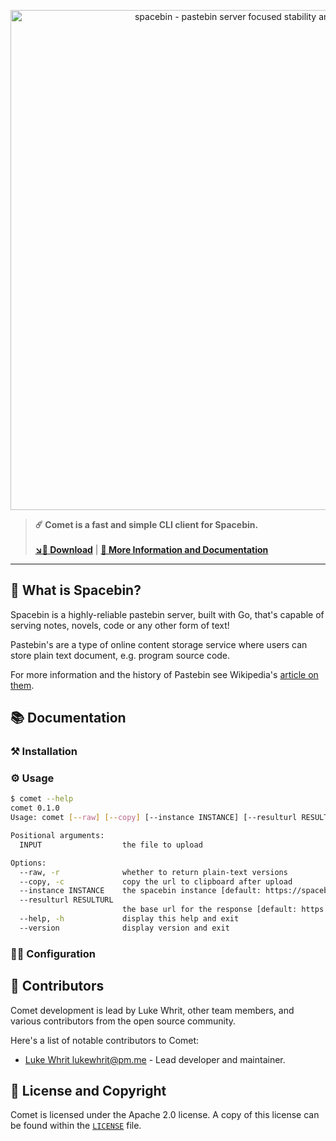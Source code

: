 <p align="center">
  <img
    width="800"
    src="https://github.com/spacebin-org/wiki/blob/master/assets/spacebin-text-logo/github-banner.png?raw=true"
    alt="spacebin - pastebin server focused stability and maintainability"
  />
</p>

> **☄️ Comet is a fast and simple CLI client for Spacebin.**
> \
> \
> [**↘📲 Download**](https://github.com/spacebin-org/comet/releases) | [**🚀 More Information and Documentation**](https://docs.spaceb.in)
> 
---

## 🚀 What is Spacebin?

Spacebin is a highly-reliable pastebin server, built with Go, that's capable of serving notes, novels, code or any other form of text!

Pastebin's are a type of online content storage service where users can store plain text document, e.g. program source code.

For more information and the history of Pastebin see Wikipedia's [article on them](https://en.wikipedia.org/wiki/Pastebin).

## 📚 Documentation
### ⚒️ Installation
### ⚙️ Usage

```sh
$ comet --help
comet 0.1.0
Usage: comet [--raw] [--copy] [--instance INSTANCE] [--resulturl RESULTURL] [INPUT [INPUT ...]]

Positional arguments:
  INPUT                  the file to upload

Options:
  --raw, -r              whether to return plain-text versions
  --copy, -c             copy the url to clipboard after upload
  --instance INSTANCE    the spacebin instance [default: https://spaceb.in, env: COMET_INSTANCE]
  --resulturl RESULTURL
                         the base url for the response [default: https://spaceb.in, env: COMET_RESULT_URL]
  --help, -h             display this help and exit
  --version              display version and exit
```

### 👨‍💻 Configuration

## 👥 Contributors

Comet development is lead by Luke Whrit, other team members, and various contributors from the open source community.

Here's a list of notable contributors to Comet:

* [Luke Whrit <lukewhrit@pm.me>](https://github.com/lukewhrit) - Lead developer and maintainer.

## 📑 License and Copyright 

Comet is licensed under the Apache 2.0 license. A copy of this license can be found within the [`LICENSE`](LICENSE) file.
